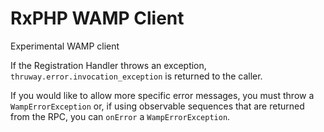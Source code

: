 # RxPHP WAMP Client


Experimental WAMP client

If the Registration Handler throws an exception, `thruway.error.invocation_exception`
is returned to the caller.

If you would like to allow more specific error messages, you must throw
a `WampErrorException` or, if using observable sequences
that are returned from the RPC, you can `onError` a 
`WampErrorException`.

